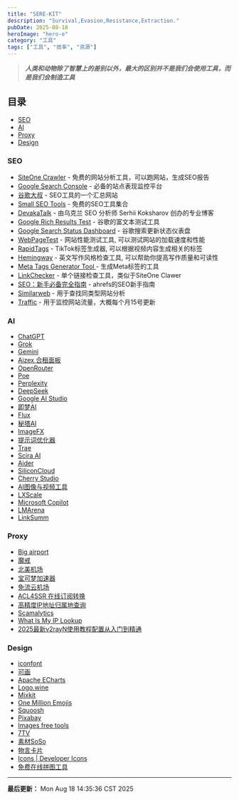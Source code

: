 ```yaml
---
title: "SERE-KIT"
description: "Survival,Evasion,Resistance,Extraction."
pubDate: 2025-08-18
heroImage: "hero-e"
category: "工具"
tags: ["工具", "效率", "资源"]
---
```

> ***人类和动物除了智慧上的差别以外，最大的区别并不是我们会使用工具，而是我们会制造工具***

## 目录
- [SEO](#seo)
- [AI](#ai)
- [Proxy](#proxy)
- [Design](#design)

### SEO

- [SiteOne Crawler](https://crawler.siteone.io/?utm_source=app&utm_medium=win32&utm_campaign=x64&utm_content=1.0.8) - 免费的网站分析工具，可以跑网站，生成SEO报告
- [Google Search Console](https://search.google.com/search-console) - 必备的站点表现监控平台
- [谷歌大叔](https://seowaimao.com/) - SEO工具的一个汇总网站
- [Small SEO Tools](https://smallseotools.com/) - 免费的SEO工具集合
- [DevakaTalk](https://devakatalk.com/) - 由乌克兰 SEO 分析师 Serhii Koksharov 创办的专业博客
- [Google Rich Results Test](https://search.google.com/test/rich-results) - 谷歌的富文本测试工具
- [Google Search Status Dashboard](https://status.search.google.com/products/rGHU1u87FJnkP6W2GwMi/history) - 谷歌搜索更新状态仪表盘
- [WebPageTest](https://www.webpagetest.org/) - 网站性能测试工具, 可以测试网站的加载速度和性能
- [RapidTags](https://rapidtags.io/tiktok) - TikTok标签生成器, 可以根据视频内容生成相关的标签
- [Hemingway](https://hemingwayapp.com/) - 英文写作风格检查工具, 可以帮助你提高写作质量和可读性
- [Meta Tags Generator Tool ](https://websitemetadata.com/meta-tags-generator) - 生成Meta标签的工具
- [LinkChecker](https://link-checker.itea.dev/) - 单个链接检查工具，类似于SiteOne Clawer
- [SEO：新手必备完全指南](https://ahrefs.com/zh/seo) - ahrefs的SEO新手指南
- [Similarweb](https://similarwebcn.com/) - 用于查找同类型网站分析
- [Traffic](https://traffic.cv/) - 用于监控网站流量，大概每个月15号更新

### AI

- [ChatGPT](https://openai.com/chatgpt/)
- [Grok](https://grok.com/)
- [Gemini](https://gemini.google.com/app)
- [Aizex 合租面板](https://aizex.net/plusPool)
- [OpenRouter](https://openrouter.ai/)
- [Poe](https://poe.com/login)
- [Perplexity](https://www.perplexity.ai/)
- [DeepSeek](https://chat.deepseek.com/)
- [Google AI Studio](https://aistudio.google.com/app/)
- [即梦AI](https://jimeng.jianying.com/)
- [Flux](https://www.flux.ai/)
- [秘塔AI](https://metaso.cn/)
- [ImageFX](https://labs.google/fx/tools/image-fx)
- [提示词优化器](https://prompt.always200.com/)
- [Trae](https://www.trae.com.cn/)
- [Scira AI](https://scira.ai/)
- [Aider](https://aider.chat/)
- [SiliconCloud](https://cloud.siliconflow.cn/)
- [Cherry Studio](https://www.cherry-ai.com/)
- [AI图像与视频工具](https://pixwith.ai/zh)
- [LXScale](https://www.lxscale.xyz/)
- [Microsoft Copilot](https://copilot.microsoft.com/)
- [LMArena](https://lmarena.ai/)
- [LinkSumm](https://linksumm.aimerge.cc/)

### Proxy

- [Big airport](https://bigairport-mirror.com/)
- [魔戒](https://mojie.me/#/dashboard)
- [北美机场](https://xn--djr29gc2r0vx.com/#/dashboard)
- [宝可梦加速器](https://web4.52pokemon.cc/dashboard)
- [免流云机场](https://ml4.hfhfb.homes/#/dashboard)
- [ACL4SSR 在线订阅转换](https://acl4ssr-sub.github.io/)
- [高精度IP地址归属地查询](https://ping0.cc/)
- [Scamalytics](https://scamalytics.com/)
- [What Is My IP Lookup](https://whatismyiplookup.com/index.php)
- [2025最新v2rayN使用教程配置从入门到精通](https://v2rayn.org/)

### Design

- [iconfont](https://www.iconfont.cn/)
- [可画](https://www.canva.com/)
- [Apache ECharts](https://echarts.apache.org/zh/index.html)
- [Logo.wine](https://www.logo.wine/)
- [Mixkit](https://mixkit.co/)
- [One Million Emojis](https://onemillionemojis.com/)
- [Squoosh](https://squoosh.app/)
- [Pixabay](https://pixabay.com/zh/)
- [Images free tools](https://pinetools.com/c-images/)
- [7TV](https://7tv.app/)
- [素材SoSo](https://clipso.agilestudio.cn/)
- [物言卡片](https://mono.cards/zh)
- [Icons | Developer Icons](https://xandemon.github.io/developer-icons/icons/All/)
- [免费在线拼图工具](https://img.ops-coffee.cn/)

---

**最后更新：** Mon Aug 18 14:35:36 CST 2025
